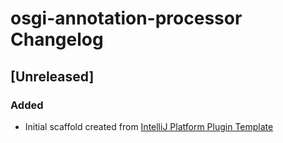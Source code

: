 <!-- Keep a Changelog guide -> https://keepachangelog.com -->

# osgi-annotation-processor Changelog

## [Unreleased]
### Added
- Initial scaffold created from [IntelliJ Platform Plugin Template](https://github.com/JetBrains/intellij-platform-plugin-template)

